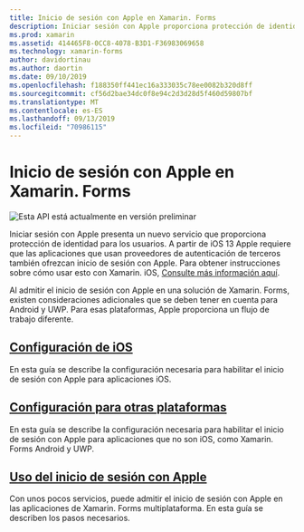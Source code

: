 ```yaml
---
title: Inicio de sesión con Apple en Xamarin. Forms
description: Iniciar sesión con Apple proporciona protección de identidad para los usuarios y se puede implementar en escenarios móviles multiplataforma en Xamarin. Forms.
ms.prod: xamarin
ms.assetid: 414465F8-0CC8-4078-B3D1-F36983069658
ms.technology: xamarin-forms
author: davidortinau
ms.author: daortin
ms.date: 09/10/2019
ms.openlocfilehash: f188350ff441ec16a333035c78ee0082b320d8ff
ms.sourcegitcommit: cf56d2bae34dc0f8e94c2d3d28d5f460d59807bf
ms.translationtype: MT
ms.contentlocale: es-ES
ms.lasthandoff: 09/13/2019
ms.locfileid: "70986115"
---
```

# <a name="sign-in-with-apple-in-xamarinforms"></a>Inicio de sesión con Apple en Xamarin. Forms

![Esta API está actualmente en versión preliminar](~/media/shared/preview.png)

Iniciar sesión con Apple presenta un nuevo servicio que proporciona protección de identidad para los usuarios. A partir de iOS 13 Apple requiere que las aplicaciones que usan proveedores de autenticación de terceros también ofrezcan inicio de sesión con Apple. Para obtener instrucciones sobre cómo usar esto con Xamarin. iOS, [Consulte más información aquí](~/ios/platform/ios13/sign-in.md).

Al admitir el inicio de sesión con Apple en una solución de Xamarin. Forms, existen consideraciones adicionales que se deben tener en cuenta para Android y UWP. Para esas plataformas, Apple proporciona un flujo de trabajo diferente.

## <a name="setup-for-iosiosplatformios13sign-inmd"></a>[Configuración de iOS](~/ios/platform/ios13/sign-in.md)

En esta guía se describe la configuración necesaria para habilitar el inicio de sesión con Apple para aplicaciones iOS.

## <a name="setup-for-other-platformssetupmd"></a>[Configuración para otras plataformas](setup.md)

En esta guía se describe la configuración necesaria para habilitar el inicio de sesión con Apple para aplicaciones que no son iOS, como Xamarin. Forms Android y UWP.

## <a name="use-sign-in-with-appleandroid-ios-sign-inmd"></a>[Uso del inicio de sesión con Apple](android-ios-sign-in.md)

Con unos pocos servicios, puede admitir el inicio de sesión con Apple en las aplicaciones de Xamarin. Forms multiplataforma. En esta guía se describen los pasos necesarios.
